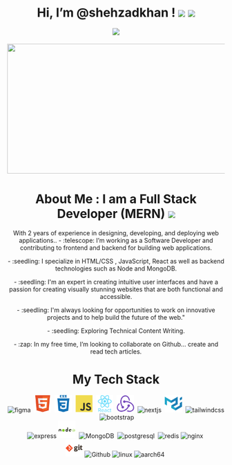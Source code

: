 <h1 align="center">
  Hi, I’m @shehzadkhan !
  <img
    src="https://media.giphy.com/media/yWnfMrmiqLQuZtFkt8/giphy.gif"
    width="30px"
  />
  <img
    src="https://media.giphy.com/media/hvRJCLFzcasrR4ia7z/giphy.gif"
    width="30px"
  />
</h1>
<div id="header" align="center">
  <img
    src="https://media.giphy.com/media/E6EnvXLzCwnhV58V9l/giphy.gif"
    width="100"
  />
</div>


<div align="center">
  <img
    src="https://komarev.com/ghpvc/?username=your-mskDev0092&style=flat-square&color=blue"
    alt=""
  />
</div>
<div align="center">
  <img
    src="https://media.giphy.com/media/dWesBcTLavkZuG35MI/giphy.gif"
    width="600"
    height="300"
  />
</div>



<div align="center" margin="5px">
<h1>
About Me : I am a Full Stack Developer (MERN)
<img
  src="https://media.giphy.com/media/WUlplcMpOCEmTGBtBW/giphy.gif"
  width="30"
/>
</h1>
<p>
With 2 years of experience in designing, developing, and deploying web
applications.. 
- :telescope: I’m working as a Software Developer and
contributing to frontend and backend for building web applications. 
</p>
<p>
- :seedling: I specialize in HTML/CSS , JavaScript, React as well as backend technologies such as Node and MongoDB.
</p>
<p>
- :seedling: I'm an expert in creating intuitive user interfaces and have a passion
for creating visually stunning websites that are both functional and
accessible.
</p>
<p>
- :seedling: I'm always looking for opportunities to work on innovative projects
and to help build the future of the web." 
</p>
<p>
- :seedling: Exploring Technical Content Writing. 
</p>
<p>
- :zap: In my free time, I’m looking to collaborate on Github... create and read tech articles. 
</p>
</div>
<div align="center" margin="5px">
<h1>
My Tech Stack
</h1>
<div align="center" margin="5px">
  <img
    src="https://cdn.jsdelivr.net/gh/devicons/devicon/icons/figma/figma-original.svg"
    title="figma"
    alt="figma"
    width="40"
    height="40"
  />&nbsp;
  <img
    src="https://github.com/devicons/devicon/blob/master/icons/html5/html5-original.svg"
    title="HTML5"
    alt="HTML"
    width="40"
    height="40"
  />&nbsp;
  <img
    src="https://github.com/devicons/devicon/blob/master/icons/css3/css3-plain-wordmark.svg"
    title="CSS3"
    alt="CSS"
    width="40"
    height="40"
  />&nbsp;
  <img
    src="https://github.com/devicons/devicon/blob/master/icons/javascript/javascript-original.svg"
    title="JavaScript"
    alt="JavaScript"
    width="40"
    height="40"
  />&nbsp;
  <img
    src="https://github.com/devicons/devicon/blob/master/icons/react/react-original-wordmark.svg"
    title="React"
    alt="React"
    width="40"
    height="40"
  />&nbsp;
  <img
    src="https://github.com/devicons/devicon/blob/master/icons/redux/redux-original.svg"
    title="Redux"
    alt="Redux "
    width="40"
    height="40"
  />&nbsp;
  <img
    src="https://cdn.jsdelivr.net/gh/devicons/devicon/icons/nextjs/nextjs-original.svg"
    title="nextjs"
    alt="nextjs "
    width="40"
    height="40"
  />&nbsp;
  <img
    src="https://github.com/devicons/devicon/blob/master/icons/materialui/materialui-original.svg"
    title="Material UI"
    alt="Material UI"
    width="40"
    height="40"
  />&nbsp;
  <img
    src="https://cdn.jsdelivr.net/gh/devicons/devicon/icons/tailwindcss/tailwindcss-original-wordmark.svg"
    title="tailwindcss"
    alt="tailwindcss"
    width="40"
    height="40"
  />&nbsp;
  <img
    src="https://cdn.jsdelivr.net/gh/devicons/devicon/icons/bootstrap/bootstrap-original.svg"
    title="bootstrap"
    alt="bootstrap"
    width="40"
    height="40"
  />&nbsp;
</div>

<div align="center" margin="5px">
  <img
    src="https://cdn.jsdelivr.net/gh/devicons/devicon/icons/express/express-original.svg"
    title="express"
    alt="express"
    width="40"
    height="40"
  />
  <img
    src="https://github.com/devicons/devicon/blob/master/icons/nodejs/nodejs-original-wordmark.svg"
    title="NodeJS"
    alt="NodeJS"
    width="40"
    height="40"
  />&nbsp;
  <img
    src="https://cdn.jsdelivr.net/gh/devicons/devicon/icons/mongodb/mongodb-original.svg"
    title="MongoDB"
    alt="MongoDB"
    width="40"
    height="40"
  />&nbsp;
  <img
    src="https://cdn.jsdelivr.net/gh/devicons/devicon/icons/postgresql/postgresql-original.svg"
    title="postgresql"
    alt="postgresql"
    width="40"
    height="40"
  />&nbsp;
  <img
    src="https://cdn.jsdelivr.net/gh/devicons/devicon/icons/redis/redis-original.svg"
    title="redis"
    alt="redis"
    width="40"
    height="40"
  />&nbsp;<img
    src="https://cdn.jsdelivr.net/gh/devicons/devicon/icons/nginx/nginx-original.svg"
    title="nginx"
    alt="nginx"
    width="40"
    height="40"
  />&nbsp;
</div>
<div align="center" margin="5px">
  <img
    src="https://github.com/devicons/devicon/blob/master/icons/git/git-original-wordmark.svg"
    title="Git"
    alt="Git"
    width="40"
    height="40"
  />&nbsp;<img
    src="https://cdn.jsdelivr.net/gh/devicons/devicon/icons/github/github-original.svg"
    title="Github"
    alt="Github"
    width="40"
    height="40"
  />&nbsp;<img
    src="https://cdn.jsdelivr.net/gh/devicons/devicon/icons/linux/linux-original.svg"
    title="linux"
    alt="linux"
    width="40"
    height="40"
  />&nbsp;<img
    src="https://cdn.jsdelivr.net/gh/devicons/devicon/icons/aarch64/aarch64-original.svg"
    title="aarch64"
    alt="aarch64"
    width="40"
    height="40"
  />&nbsp;
</div>





</div>
